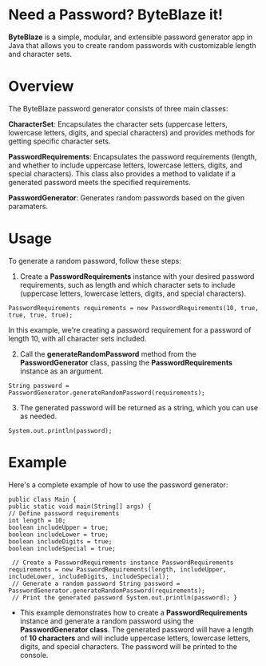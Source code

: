 
# Need a Password? ByteBlaze it!  
  
**ByteBlaze** is a simple, modular, and extensible password generator app in Java that allows you to create random passwords with customizable length and character sets.  
  
# Overview  
The ByteBlaze password generator consists of three main classes:  
  

**CharacterSet**: Encapsulates the character sets (uppercase letters, lowercase letters, digits, and special characters) and provides methods for getting specific character sets.  
  
**PasswordRequirements**: Encapsulates the password requirements (length, and whether to include uppercase letters, lowercase letters, digits, and special characters). This class also provides a method to validate if a generated password meets the specified requirements.  

  

**PasswordGenerator**: Generates random passwords based on the given paramaters.



# Usage  
To generate a random password, follow these steps:  
  
1. Create a **PasswordRequirements** instance with your desired password requirements, such as length and which character sets to include (uppercase letters, lowercase letters, digits, and special characters).  
  

 `PasswordRequirements requirements = new PasswordRequirements(10, true, true, true, true);`

 

  
In this example, we're creating a password requirement for a password of length 10, with all character sets included.  
  
2. Call the **generateRandomPassword** method from the **PasswordGenerator** class, passing the **PasswordRequirements** instance as an argument.  
  
`String password = PasswordGenerator.generateRandomPassword(requirements);`

 
  
3. The generated password will be returned as a string, which you can use as needed.  
  

`System.out.println(password);`  

  
  
# Example  
Here's a complete example of how to use the password generator:  
  

    public class Main {  
    public static void main(String[] args) {  
    // Define password requirements  
    int length = 10;  
    boolean includeUpper = true;  
    boolean includeLower = true;  
    boolean includeDigits = true;  
    boolean includeSpecial = true;  
      
     // Create a PasswordRequirements instance PasswordRequirements requirements = new PasswordRequirements(length, includeUpper, includeLower, includeDigits, includeSpecial);  
     // Generate a random password String password = PasswordGenerator.generateRandomPassword(requirements);  
     // Print the generated password System.out.println(password); }

- This example demonstrates how to create a **PasswordRequirements** instance and generate a random password using the **PasswordGenerator class**. The generated password will have a length of **10 characters** and will include uppercase letters, lowercase letters, digits, and special characters. The password will be printed to the console.


 
